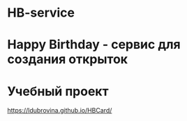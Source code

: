 # HB-service 
# Happy Birthday - сервис для создания открыток
# Учебный проект
https://ldubrovina.github.io/HBCard/
